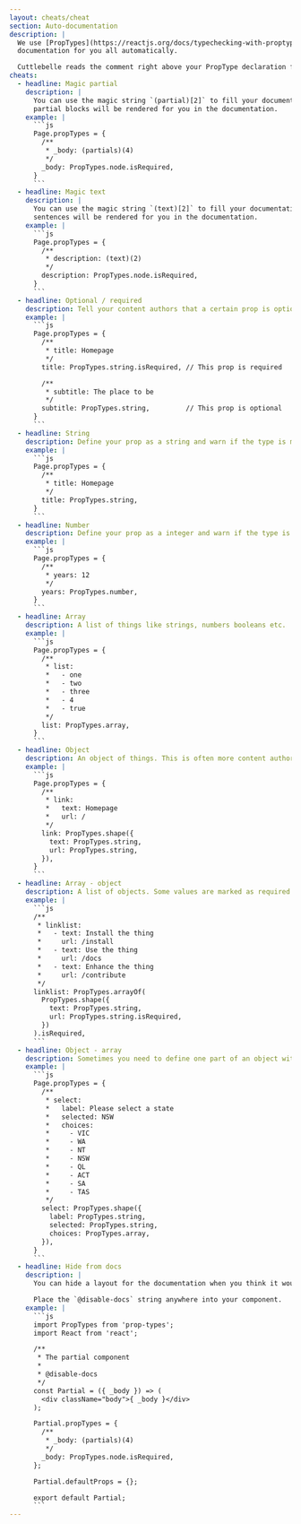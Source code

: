 ```yaml
---
layout: cheats/cheat
section: Auto-documentation
description: |
  We use [PropTypes](https://reactjs.org/docs/typechecking-with-proptypes.html) to let Cuttlebelle know what each layout needs. It then can generate component
  documentation for you all automatically.

  Cuttlebelle reads the comment right above your PropType declaration for sample data for the documentation site.
cheats:
  - headline: Magic partial
    description: |
      You can use the magic string `(partial)[2]` to fill your documentation with a partial blocks. The number inside the `[]` defines how many
      partial blocks will be rendered for you in the documentation.
    example: |
      ```js
      Page.propTypes = {
        /**
         * _body: (partials)(4)
         */
        _body: PropTypes.node.isRequired,
      }
      ```
  - headline: Magic text
    description: |
      You can use the magic string `(text)[2]` to fill your documentation with some placeholder text. The number inside the `[]` defines how many
      sentences will be rendered for you in the documentation.
    example: |
      ```js
      Page.propTypes = {
        /**
         * description: (text)(2)
         */
        description: PropTypes.node.isRequired,
      }
      ```
  - headline: Optional / required
    description: Tell your content authors that a certain prop is optional or required.
    example: |
      ```js
      Page.propTypes = {
        /**
         * title: Homepage
         */
        title: PropTypes.string.isRequired, // This prop is required

        /**
         * subtitle: The place to be
         */
        subtitle: PropTypes.string,         // This prop is optional
      }
      ```
  - headline: String
    description: Define your prop as a string and warn if the type is mismatched.
    example: |
      ```js
      Page.propTypes = {
        /**
         * title: Homepage
         */
        title: PropTypes.string,
      }
      ```
  - headline: Number
    description: Define your prop as a integer and warn if the type is mismatched.
    example: |
      ```js
      Page.propTypes = {
        /**
         * years: 12
         */
        years: PropTypes.number,
      }
      ```
  - headline: Array
    description: A list of things like strings, numbers booleans etc.
    example: |
      ```js
      Page.propTypes = {
        /**
         * list:
         *   - one
         *   - two
         *   - three
         *   - 4
         *   - true
         */
        list: PropTypes.array,
      }
      ```
  - headline: Object
    description: An object of things. This is often more content author friendly as it is more explicit.
    example: |
      ```js
      Page.propTypes = {
        /**
         * link:
         *   text: Homepage
         *   url: /
         */
        link: PropTypes.shape({
          text: PropTypes.string,
          url: PropTypes.string,
        }),
      }
      ```
  - headline: Array - object
    description: A list of objects. Some values are marked as required here just as an example.
    example: |
      ```js
      /**
       * linklist:
       *   - text: Install the thing
       *     url: /install
       *   - text: Use the thing
       *     url: /docs
       *   - text: Enhance the thing
       *     url: /contribute
       */
      linklist: PropTypes.arrayOf(
        PropTypes.shape({
          text: PropTypes.string,
          url: PropTypes.string.isRequired,
        })
      ).isRequired,
      ```
  - headline: Object - array
    description: Sometimes you need to define one part of an object with an unknown amount of options.
    example: |
      ```js
      Page.propTypes = {
        /**
         * select:
         *   label: Please select a state
         *   selected: NSW
         *   choices:
         *     - VIC
         *     - WA
         *     - NT
         *     - NSW
         *     - QL
         *     - ACT
         *     - SA
         *     - TAS
         */
        select: PropTypes.shape({
          label: PropTypes.string,
          selected: PropTypes.string,
          choices: PropTypes.array,
        }),
      }
      ```
  - headline: Hide from docs
    description: |
      You can hide a layout for the documentation when you think it would just confuse the content author or when it’s just used as a code component.

      Place the `@disable-docs` string anywhere into your component.
    example: |
      ```js
      import PropTypes from 'prop-types';
      import React from 'react';

      /**
       * The partial component
       *
       * @disable-docs
       */
      const Partial = ({ _body }) => (
        <div className="body">{ _body }</div>
      );

      Partial.propTypes = {
        /**
         * _body: (partials)(4)
         */
        _body: PropTypes.node.isRequired,
      };

      Partial.defaultProps = {};

      export default Partial;
      ```
---
```

